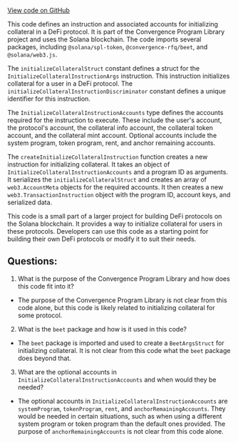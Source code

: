 [View code on GitHub](https://github.com/convergence-rfq/convergence-program-library/rfq/js/generated/instructions/initializeCollateral.ts)

This code defines an instruction and associated accounts for initializing collateral in a DeFi protocol. It is part of the Convergence Program Library project and uses the Solana blockchain. The code imports several packages, including `@solana/spl-token`, `@convergence-rfq/beet`, and `@solana/web3.js`.

The `initializeCollateralStruct` constant defines a struct for the `InitializeCollateralInstructionArgs` instruction. This instruction initializes collateral for a user in a DeFi protocol. The `initializeCollateralInstructionDiscriminator` constant defines a unique identifier for this instruction.

The `InitializeCollateralInstructionAccounts` type defines the accounts required for the instruction to execute. These include the user's account, the protocol's account, the collateral info account, the collateral token account, and the collateral mint account. Optional accounts include the system program, token program, rent, and anchor remaining accounts.

The `createInitializeCollateralInstruction` function creates a new instruction for initializing collateral. It takes an object of `InitializeCollateralInstructionAccounts` and a program ID as arguments. It serializes the `initializeCollateralStruct` and creates an array of `web3.AccountMeta` objects for the required accounts. It then creates a new `web3.TransactionInstruction` object with the program ID, account keys, and serialized data.

This code is a small part of a larger project for building DeFi protocols on the Solana blockchain. It provides a way to initialize collateral for users in these protocols. Developers can use this code as a starting point for building their own DeFi protocols or modify it to suit their needs.
## Questions: 
 1. What is the purpose of the Convergence Program Library and how does this code fit into it?
- The purpose of the Convergence Program Library is not clear from this code alone, but this code is likely related to initializing collateral for some protocol. 

2. What is the `beet` package and how is it used in this code?
- The `beet` package is imported and used to create a `BeetArgsStruct` for initializing collateral. It is not clear from this code what the `beet` package does beyond that.

3. What are the optional accounts in `InitializeCollateralInstructionAccounts` and when would they be needed?
- The optional accounts in `InitializeCollateralInstructionAccounts` are `systemProgram`, `tokenProgram`, `rent`, and `anchorRemainingAccounts`. They would be needed in certain situations, such as when using a different system program or token program than the default ones provided. The purpose of `anchorRemainingAccounts` is not clear from this code alone.